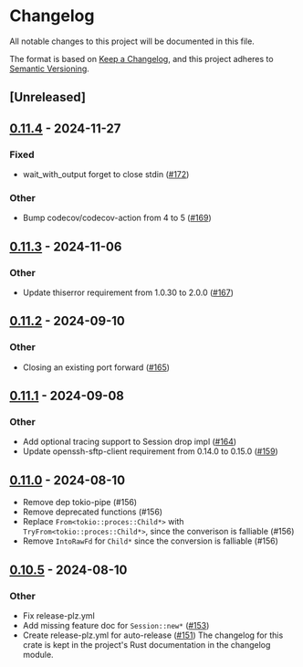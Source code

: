 # Changelog
All notable changes to this project will be documented in this file.

The format is based on [Keep a Changelog](https://keepachangelog.com/en/1.0.0/),
and this project adheres to [Semantic Versioning](https://semver.org/spec/v2.0.0.html).

## [Unreleased]

## [0.11.4](https://github.com/openssh-rust/openssh/compare/v0.11.3...v0.11.4) - 2024-11-27

### Fixed

- wait_with_output forget to close stdin ([#172](https://github.com/openssh-rust/openssh/pull/172))

### Other

- Bump codecov/codecov-action from 4 to 5 ([#169](https://github.com/openssh-rust/openssh/pull/169))

## [0.11.3](https://github.com/openssh-rust/openssh/compare/v0.11.2...v0.11.3) - 2024-11-06

### Other

- Update thiserror requirement from 1.0.30 to 2.0.0 ([#167](https://github.com/openssh-rust/openssh/pull/167))

## [0.11.2](https://github.com/openssh-rust/openssh/compare/v0.11.1...v0.11.2) - 2024-09-10

### Other

- Closing an existing port forward ([#165](https://github.com/openssh-rust/openssh/pull/165))

## [0.11.1](https://github.com/openssh-rust/openssh/compare/v0.11.0...v0.11.1) - 2024-09-08

### Other

- Add optional tracing support to Session drop impl ([#164](https://github.com/openssh-rust/openssh/pull/164))
- Update openssh-sftp-client requirement from 0.14.0 to 0.15.0 ([#159](https://github.com/openssh-rust/openssh/pull/159))

## [0.11.0](https://github.com/openssh-rust/openssh/compare/v0.10.5...v0.10.6) - 2024-08-10

- Remove dep tokio-pipe (#156)
- Remove deprecated functions (#156)
- Replace `From<tokio::proces::Child*>`
with `TryFrom<tokio::proces::Child*>`, since the converison is falliable (#156)
- Remove `IntoRawFd` for `Child*` since the conversion is falliable (#156)

## [0.10.5](https://github.com/openssh-rust/openssh/compare/v0.10.4...v0.10.5) - 2024-08-10

### Other
- Fix release-plz.yml
- Add missing feature doc for `Session::new*` ([#153](https://github.com/openssh-rust/openssh/pull/153))
- Create release-plz.yml for auto-release ([#151](https://github.com/openssh-rust/openssh/pull/151))
The changelog for this crate is kept in the project's Rust documentation in the changelog module.
